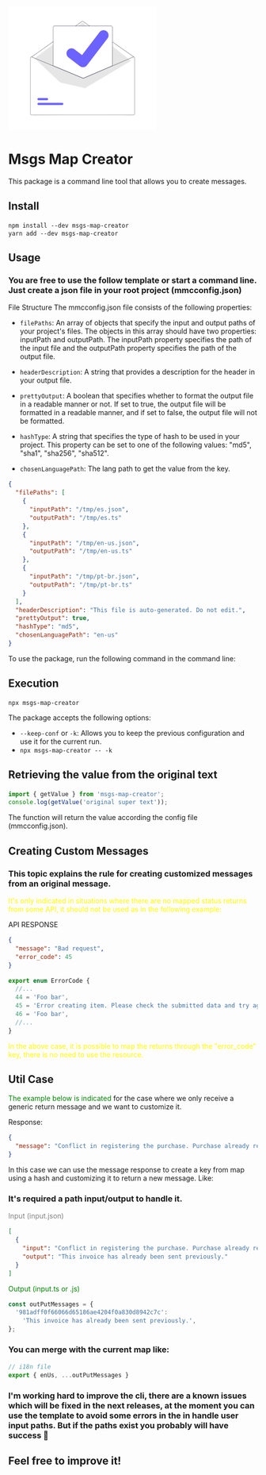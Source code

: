 ![Message Map Creator](logo.png)

# Msgs Map Creator

This package is a command line tool that allows you to create messages.

## Install

```shell
npm install --dev msgs-map-creator
yarn add --dev msgs-map-creator
```

## Usage

### You are free to use the follow template or start a command line. Just create a json file in your root project (mmcconfig.json)

File Structure
The mmcconfig.json file consists of the following properties:

- `filePaths`: An array of objects that specify the input and output paths of your project's files. The objects in this array should have two properties: inputPath and outputPath. The inputPath property specifies the path of the input file and the outputPath property specifies the path of the output file.

- `headerDescription`: A string that provides a description for the header in your output file.

- `prettyOutput`: A boolean that specifies whether to format the output file in a readable manner or not. If set to true, the output file will be formatted in a readable manner, and if set to false, the output file will not be formatted.

- `hashType`: A string that specifies the type of hash to be used in your project. This property can be set to one of the following values: "md5", "sha1", "sha256", "sha512".
- `chosenLanguagePath`: The lang path to get the value from the key.

```json
{
  "filePaths": [
    {
      "inputPath": "/tmp/es.json",
      "outputPath": "/tmp/es.ts"
    },
    {
      "inputPath": "/tmp/en-us.json",
      "outputPath": "/tmp/en-us.ts"
    },
    {
      "inputPath": "/tmp/pt-br.json",
      "outputPath": "/tmp/pt-br.ts"
    }
  ],
  "headerDescription": "This file is auto-generated. Do not edit.",
  "prettyOutput": true,
  "hashType": "md5",
  "chosenLanguagePath": "en-us"
}
```

To use the package, run the following command in the command line:

## Execution

```shell
npx msgs-map-creator
```

The package accepts the following options:

- `--keep-conf` or `-k`: Allows you to keep the previous configuration and use it for the current run.
- `npx msgs-map-creator -- -k`

## Retrieving the value from the original text

```typescript
import { getValue } from 'msgs-map-creator';
console.log(getValue('original super text'));
```

The function will return the value according the config file (mmcconfig.json).

## Creating Custom Messages

### This topic explains the rule for creating customized messages from an original message.

<span style="color: yellow">It's only indicated in situations where there are no mapped status returns from some API, it should not be used as in the following example:

API RESPONSE

```json
{
  "message": "Bad request",
  "error_code": 45
}
```

```typescript
export enum ErrorCode {
  //...
  44 = 'Foo bar',
  45 = 'Error creating item. Please check the submitted data and try again.',
  46 = 'Foo bar',
  //...
}
```

<span style="color: yellow"> In the above case, it is possible to map the returns through the "error_code" key, there is no need to use the resource. </span>

## Util Case

<span style="color: green">The example below is indicated</span> for the case where we only receive a generic return message and we want to customize it.

Response:

```json
{
  "message": "Conflict in registering the purchase. Purchase already registered in the program previously."
}
```

In this case we can use the message response to create a key from map using a hash and customizing it to return a new message. Like:

### It's required a path input/output to handle it.

<span style="color: grey">Input (input.json)</span>

```json
[
  {
    "input": "Conflict in registering the purchase. Purchase already registered in the program previously.",
    "output": "This invoice has already been sent previously."
  }
]
```

<span style="color: green">Output (input.ts or .js)</span>

```typescript
const outPutMessages = {
  '981adff0f66066d65186ae4204f0a830d8942c7c':
    'This invoice has already been sent previously.',
};
```

### You can merge with the current map like:

```typescript
// i18n file
export { enUs, ...outPutMessages }
```

### I'm working hard to improve the cli, there are a known issues which will be fixed in the next releases, at the moment you can use the template to avoid some errors in the in handle user input paths. But if the paths exist you probably will have success 🚀

## Feel free to improve it!
